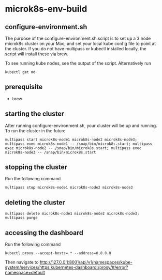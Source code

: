 # microk8s-env-build

## configure-environment.sh
The purpose of the configure-environment.sh script is to set up a 3 node microk8s cluster on your Mac, and set your local kube config file to point at the cluster. If you do not have multipass or kubectl installed locally, the script will install these via brew.

To see running kube nodes, see the output of the script. Alternatively run

```
kubectl get no
```

## prerequisite
- brew

## starting the cluster
After running configure-environment.sh, your cluster will be up and running. To run the cluster in the future

```
multipass start microk8s-node1 microk8s-node2 microk8s-node3; multipass exec microk8s-node1 -- /snap/bin/microk8s.start; multipass exec microk8s-node2 -- /snap/bin/microk8s.start; multipass exec microk8s-node3 -- /snap/bin/microk8s.start
```

## stopping the cluster
Run the following command

```
multipass stop microk8s-node1 microk8s-node2 microk8s-node3
```

## deleting the cluster

```
multipass delete microk8s-node1 microk8s-node2 microk8s-node3; multipass purge
```

## accessing the dashboard
Run the following command

```
kubectl proxy --accept-hosts=.* --address=0.0.0.0
```
Then navigate to http://127.0.0.1:8001/api/v1/namespaces/kube-system/services/https:kubernetes-dashboard:/proxy/#/error?namespace=default
